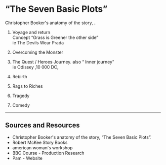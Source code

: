 # “The Seven Basic Plots”

Christopher Booker's anatomy of the story, .

<!-- TODO: add img of the book -->

1. Voyage and return  
Concept “Grass is Greener the other side”  
ie The Devils Wear Prada

2. Overcoming the Monster

3. The Quest / Heroes Journey. also “ Inner journey”  
ie Odissey ,10 000 DC,

4. Rebirth

5. Rags to Riches

6. Tragedy

7. Comedy

---

## Sources and Resources

- Christopher Booker's anatomy of the story, “The Seven Basic Plots”.
- Robert McKee Story Books
- american woman's workshop
- BBC Course - Production Research
- Pam - Website

